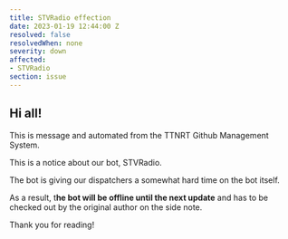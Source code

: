 ```yaml
---
title: STVRadio effection
date: 2023-01-19 12:44:00 Z
resolved: false
resolvedWhen: none
severity: down
affected:
- STVRadio
section: issue
---
```


## Hi all!

This is message and automated from the TTNRT Github Management System.

This is a notice about our bot, STVRadio.

The bot is giving our dispatchers a somewhat hard time on the bot itself.

As a result, t**he bot will be offline until the next update** and has to be checked out by the original author on the side note.

Thank you for reading!
